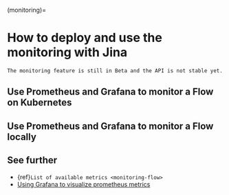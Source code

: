 (monitoring)=
# How to deploy and use the monitoring with Jina

```{caution} 
The monitoring feature is still in Beta and the API is not stable yet.
```

## Use Prometheus and Grafana to monitor a Flow on Kubernetes

## Use Prometheus and Grafana to monitor a Flow locally

## See further

- {ref}`List of available metrics <monitoring-flow>`
- [Using Grafana to visualize prometheus metrics](https://grafana.com/docs/grafana/latest/getting-started/getting-started-prometheus/)
